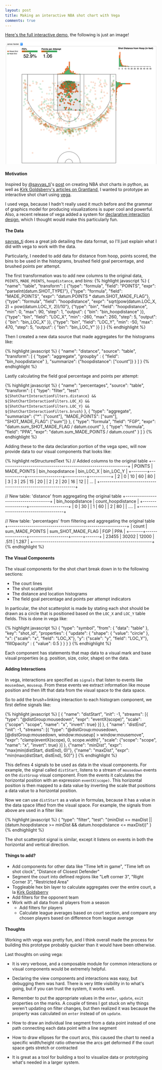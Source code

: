 ```yaml
---
layout: post
title: Making an interactive NBA shot chart with Vega
comments: true
---
```


[Here's the full interactive demo](/demos/nba-shot-chart-vega), the following is just an image!

[![James Harden Shots in the Free Throw area](/public/images/shot-chart-harden-screen-shot.png)](/demos/nba-shot-chart-vega)

#### Motivation

Inspired by [@savvas_tj](https://twitter.com/savvas_tj)'s
[post](http://savvastjortjoglou.com/nba-shot-sharts.html#Plotting-the-Shot-Chart-Data)
on creating NBA shot charts in python, as well as
[Kirk Goldsberry's articles on Grantland](https://grantland.com/the-triangle/golden-state-warriors-illustrated/),
I wanted to prototype an interactive shot chart using [vega](http://vega.github.io/vega/).

I used vega, because I hadn't really used it much
before and the grammar of graphics model for producing visualizations
is super cool and powerful. Also, a recent release of vega added a
system for [declarative interaction design](https://idl.cs.washington.edu/papers/reactive-vega/),
which I thought would make this particularly fun.

#### The Data

[savvas_tj](http://savvastjortjoglou.com/nba-shot-sharts.html#Getting-the-data)
does a great job detailing the data format, so I'll just explain what
I did with vega to work with the data.

Particularly, I needed to add data for distance from hoop, points
scored, the bins to be used in the histograms, brushed field goal
percentage, and brushed points per attempt.

The first transformation was to add new columns to the original data, `POINTS`, `MADE_POINTS`, `hoopdistance`, and bins:
{% highlight javascript %}
{
  "name": "table",
  "transform": [
    {"type": "formula", "field": "POINTS", "expr": "parseInt(datum.SHOT_TYPE)"},
    {"type": "formula", "field": "MADE_POINTS", "expr": "datum.POINTS * datum.SHOT_MADE_FLAG"},
    {"type": "formula", "field": "hoopdistance", "expr": "sqrt(pow(datum.LOC_X, 2) + pow(datum.LOC_Y, 2))/10"},
    {"type": "bin", "field": "hoopdistance", "min": 0, "max": 90, "step": 1, "output": { "bin": "bin_hoopdistance" }},
    {"type": "bin", "field": "LOC_X", "min": -260, "max": 260, "step": 5, "output": { "bin": "bin_LOC_X" }},
    {"type": "bin", "field": "LOC_Y", "min": -50,  "max": 470, "step": 5, "output": { "bin": "bin_LOC_Y" }}
  ]
}
{% endhighlight %}

Then I created a new data source that made aggregates for the histograms like:

{% highlight javascript %}
{
  "name": "distance",
  "source": "table",
  "transform": [
    {
      "type": "aggregate",
      "groupby" : { "field": "bin_hoopdistance" },
      "summarize": {"hoopdistance": ["count"]}
    }
  ]
}
{% endhighlight %}

Lastly calculating the field goal percentage and points per attempt:

{% highlight javascript %}
{
  "name": "percentages",
  "source": "table",
  "transform": [
    {
      "type": "filter",
      "test":  `${ShotChartInteractionFilters.distance} && ${ShotChartInteractionFilters.LOC_X} && ${ShotChartInteractionFilters.LOC_Y} && ${ShotChartInteractionFilters.brush}`
    },
    {
      "type": "aggregate",
      "summarize": {"*": ["count"], "MADE_POINTS": ["sum"], "SHOT_MADE_FLAG": ["sum"]}
    },
    {
      "type": "formula",
      "field": "FGP",
      "expr": "datum.sum_SHOT_MADE_FLAG / datum.count"
    },
    {
      "type": "formula",
      "field": "PPA",
      "expr": "datum.sum_MADE_POINTS / datum.count"
    }
  ]
}
{% endhighlight %}

Adding these to the data declaration portion of the vega spec, will
now provide data to our visual components that looks like:

{% highlight reStructuredText %}
// Added columns to the original table
+-----------------------------------------------------------------+
| POINTS | MADE_POINTS | bin_hoopdistance | bin_LOC_X | bin_LOC_Y |
+--------+-------------+------------------+-----------+-----------+
| 2      | 0           | 10               | 60        | 80        |
| 3      | 3           | 25               | 15        | 20        |
| 2      | 2           | 20               | 16        | 12        |
| ...                                                             |
+-----------------------------------------------------------------+


// New table: 'distance' from aggregating the original table
+---------------------------------------+
| bin_hoopdistance | count_hoopdistance |
+------------------+--------------------+
| 0                | 30                 |
| 1                | 60                 |
| 2                | 80                 |
| ....                                  |
+---------------------------------------+

// New table: 'percentages' from filtering and aggregating the original table
+-------------------------------------------------------------+
| count | sum_MADE_POINTS | sum_SHOT_MADE_FLAG | FGP  | PPA   |
+-------+-----------------+--------------------+------+-------+
| 23455 | 30202           | 12000              | .511 | 1.287 |
+-------------------------------------------------------------+
{% endhighlight %}

#### The Visual Components

The visual components for the shot chart break down in to the
following sections:

* The court lines
* The shot scatterplot
* The distance and location histograms
* The field goal percentage and points per attempt indicators

In particular, the shot scatterplot is made by stating each shot
should be drawn as a circle that is positioned based on the `LOC_X`
and `LOC_Y` table fields. This is done in vega like:

{% highlight javascript %}
{
  "type": "symbol",
  "from": {
    "data": "table"
  },
  "key": "shot_id",
  "properties": {
    "update": {
      "shape": { "value": "circle" },
      "x": {"scale": "x", "field": "LOC_X"},
      "y": {"scale": "y", "field": "LOC_Y"},
      "fillOpacity" : { "value": 0.5 }
    }
  }
}
{% endhighlight %}

Each component has statements that map data to a visual mark and base
visual properties (e.g. position, size, color, shape) on the data.

#### Adding Interactions

In vega, interactions are specified as `signals` that listen to events
like `mousedown`, `mouseup`. From these events we extract information
like mouse position and then lift that data from the visual space to
the data space.

So to add the brush+linking interaction to each histogram component,
we first define signals like:

{% highlight javascript %}
[
    {
      "name": "distStart",
      "init": -1,
      "streams": [{
        "type": "@distGroup:mousedown",
        "expr": "eventX(scope)",
        "scale": {"scope": "scope", "name": "x", "invert": true}
      }]
    },
    {
      "name": "distEnd",
      "init": -1,
      "streams": [{
        "type": "@distGroup:mousedown, [@distGroup:mousedown, window:mouseup] > window:mousemove",
        "expr": "clamp(eventX(scope), 0, scope.width)",
        "scale": {"scope": "scope", "name": "x", "invert": true}
      }]
    },
    {"name": "minDist", "expr": "max(min(distStart, distEnd), 0)"},
    {"name": "maxDist", "expr": "min(max(distStart, distEnd), 50)"}
]
{% endhighlight %}

This defines 4 signals to be used as data in the visual components.
For example, the signal called `distStart`, listens to a stream of
`mousedown` events on the `distGroup` visual component.  From the
events it calculates the horizontal position with an expression
`eventX(scope)`. This horizontal position is then mapped to a data
value by inverting the scale that positions a data value to a
horizontal position.

Now we can use `distStart` as a value in formulas, because it has a
value in the data space lifted from the visual space.  For example,
the signals from above are used in a filter like:

{% highlight javascript %}
{
  "type": "filter",
  "test": "(minDist == maxDist || (datum.hoopdistance >= minDist && datum.hoopdistance <= maxDist))"
}
{% endhighlight %}

The shot scatterplot signal is similar, except it listens on events in
both the horizontal and vertical direction.

#### Things to add?

* Add components for other data like "Time left in game", "Time left on shot clock", "Distance of Closest Defender"
* Segment the court into defined regions like "Left corner 3", "Right Corner 3", "Restricted Area"
* Toggleable hex bin layer to calculate aggregates over the entire court, a la [Kirk Goldsberry](https://grantland.com/the-triangle/golden-state-warriors-illustrated/)
* Add filters for the opponent team
* Work with all data from all players from a season
  * Add filters for players
  * Calculate league averages based on court section, and compare any
    chosen players based on difference from league average

#### Thoughts

Working with vega was pretty fun, and I think overall made the process
for building this prototype probably quicker than it would have been
otherwise.

Last thoughts on using vega:

* It is very verbose, and a composable module for common interactions
  or visual components would be extremely helpful.

* Declaring the view components and interactions was easy, but
  debugging them was hard. There is very little visibility in to
  what's going, but if you can trust the system, it works well.

* Remember to put the appropriate values in the `enter`, `update`,
  `exit` properties on the marks. A couple of times I got stuck on why
  things weren't updating on filter changes, but then realized it was
  because the property was calculated on `enter` instead of on
  `update`.

* How to draw an individual line segment from a data point instead of
  one path connecting each data point with a line segment

* How to draw ellipses for the court arcs, this caused the chart to
  need a specific width/height ratio otherwise the arcs get deformed
  if the court space gets stretch or contracted

* It is great as a tool for building a tool to visualize data or
  prototyping what's needed in a larger system.

